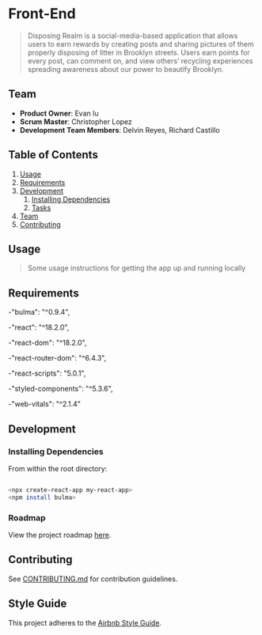 # Front-End
> Disposing Realm is a social-media-based application that allows users to earn rewards by creating posts and sharing pictures of them properly disposing of litter in Brooklyn streets. Users earn points for every post, can comment on, and view others’ recycling experiences spreading awareness about our power to beautify Brooklyn. 

## Team

  - __Product Owner__: Evan lu
  - __Scrum Master__: Christopher Lopez
  - __Development Team Members__: Delvin Reyes, Richard Castillo

## Table of Contents

1. [Usage](#usage)
1. [Requirements](#requirements)
1. [Development](#development)
    1. [Installing Dependencies](#installing-dependencies)
    1. [Tasks](#tasks)
1. [Team](#team)
1. [Contributing](#contributing)

## Usage

> Some usage instructions for getting the app up and running locally

## Requirements
-"bulma": "^0.9.4",

-"react": "^18.2.0",

-"react-dom": "^18.2.0",

-"react-router-dom": "^6.4.3",

-"react-scripts": "5.0.1",

-"styled-components": "^5.3.6",

-"web-vitals": "^2.1.4"

## Development

### Installing Dependencies

From within the root directory:

```sh

<npx create-react-app my-react-app>
<npm install bulma>

```

### Roadmap

View the project roadmap [here](https://github.com/orgs/Disposing-Realm/projects/2/views/1).


## Contributing

See [CONTRIBUTING.md](CONTRIBUTING.md) for contribution guidelines.


## Style Guide

This project adheres to the [Airbnb Style Guide](https://github.com/airbnb/javascript).
